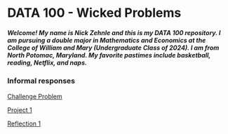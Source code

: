 # DATA 100 - Wicked Problems
##### Welcome! My name is Nick Zehnle and this is my DATA 100 repository. I am pursuing a double major in Mathematics and Economics at the College of William and Mary (Undergraduate Class of 2024). I am from North Potomac, Maryland. My favorite pastimes include basketball, reading, Netflix, and naps.  


### Informal responses
[Challenge Problem](https://nazehnle.github.io/DATA100/Challenge.html)

[Project 1](https://nazehnle.github.io/DATA100/Project1.html)

[Reflection 1](https://nazehnle.github.io/DATA100/Reflection1.html)
